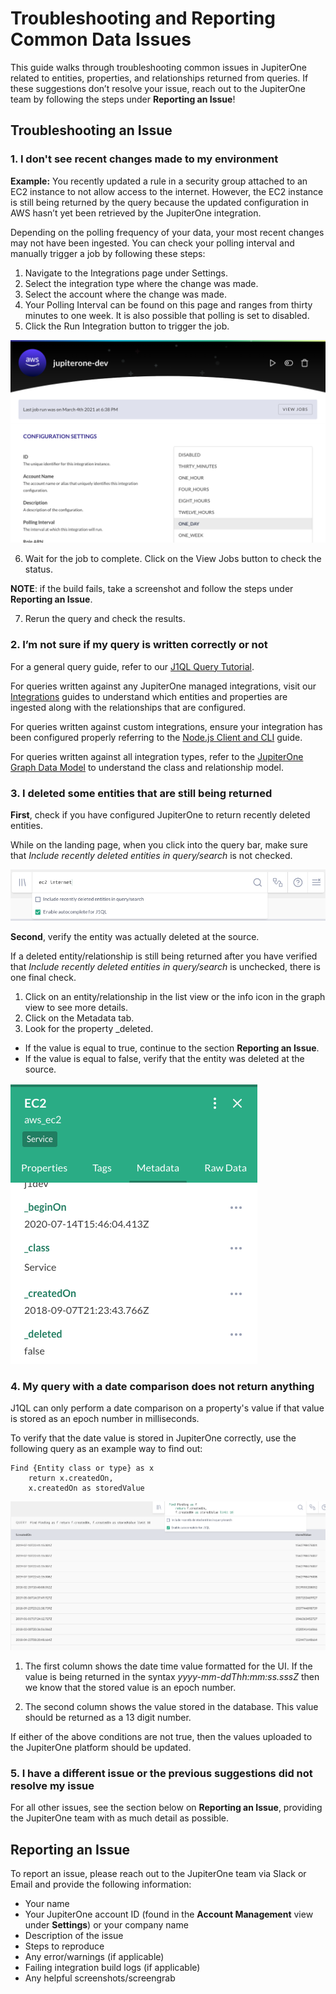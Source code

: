 # Troubleshooting and Reporting Common Data Issues

This guide walks through troubleshooting common issues in JupiterOne related to entities, properties, and relationships returned from queries. If these suggestions don’t resolve your issue, reach out to the JupiterOne team by following the steps under **Reporting an Issue**!

## Troubleshooting an Issue

### 1. I don't see recent changes made to my environment

**Example:** You recently updated a rule in a security group attached to an EC2 instance to not allow access to the internet. However, the EC2 instance is still being returned by the query because the updated configuration in AWS hasn’t yet been retrieved by the JupiterOne integration.

Depending on the polling frequency of your data, your most recent changes may not have been ingested. You can check your polling interval and manually trigger a job by following these steps:

1. Navigate to the Integrations page under Settings.
2. Select the integration type where the change was made.
3. Select the account where the change was made.
4. Your Polling Interval can be found on this page and ranges from thirty minutes to one week. It is also possible that polling is set to disabled.
5. Click the Run Integration button to trigger the job.

![troubleshoot-integration-configuration](../assets/troubleshoot-integration-configuration.png)

6. Wait for the job to complete. Click on the View Jobs button to check the status.

**NOTE**: if the build fails, take a screenshot and follow the steps under **Reporting an Issue**.

7. Rerun the query and check the results.

### 2. I’m not sure if my query is written correctly or not

For a general query guide, refer to our [J1QL Query Tutorial](../jupiterOne-query-language_(J1QL)\tutorial-j1ql.md).

For queries written against any JupiterOne managed integrations, visit our [Integrations](../getting-started_and-admin/configure-integrations.md) 
guides to understand which entities and properties are ingested along with the relationships that are configured. 

For queries written against custom integrations, ensure your integration has been configured properly referring to the [Node.js Client and CLI](../j1-client-and-cli.md) guide.

For queries written against all integration types, refer to the [JupiterOne Graph Data Model](../jupiterOne-data-model/jupiterone-data-model.md) 
to understand the class and relationship model.

### 3. I deleted some entities that are still being returned  

**First**, check if you have configured JupiterOne to return recently deleted entities.

While on the landing page, when you click into the query bar, make sure that *Include recently deleted entities in query/search* is not checked.

![troubleshoot-deleted-checkbox](../assets/troubleshoot-deleted-checkbox.png)

**Second**, verify the entity was actually deleted at the source. 

If a deleted entity/relationship is still being returned after you have verified that *Include recently deleted entities in query/search* is unchecked, there is one final check.

1. Click on an entity/relationship in the list view or the info icon in the graph view to see more details.
2. Click on the Metadata tab.
3. Look for the property _deleted.
- If the value is equal to true, continue to the section **Reporting an Issue**.
- If the value is equal to false, verify that the entity was deleted at the source. 

![troubleshoot-metadata-deleted](../assets/troubleshoot-metadata-deleted.png) 

### 4. My query with a date comparison does not return anything

J1QL can only perform a date comparison on a property's value if that value is stored as an epoch number in milliseconds.

To verify that the date value is stored in JupiterOne correctly, use the following query as an example way to find out:

```j1ql
Find {Entity class or type} as x 
    return x.createdOn, 
    x.createdOn as storedValue
```

![troubleshoot-date-filter](../assets/troubleshoot-date-filter.png)

1. The first column shows the date time value formatted for the UI. If the value is being returned in the syntax *yyyy-mm-ddThh:mm:ss.sssZ* then we know that the stored value is an epoch number.

2. The second column shows the value stored in the database. This value should be returned as a 13 digit number.

If either of the above conditions are not true, then the values uploaded to the JupiterOne platform should be updated.

### 5. I have a different issue or the previous suggestions did not resolve my issue

For all other issues, see the section below on **Reporting an Issue**, providing the JupiterOne team with as much detail as possible.

## Reporting an Issue

To report an issue, please reach out to the JupiterOne team via Slack or Email and provide the following information:

- Your name
- Your JupiterOne account ID (found in the **Account Management** view under **Settings**) or your company name
- Description of the issue
- Steps to reproduce 
- Any error/warnings (if applicable)
- Failing integration build logs (if applicable)
- Any helpful screenshots/screengrab

